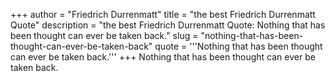 +++
author = "Friedrich Durrenmatt"
title = "the best Friedrich Durrenmatt Quote"
description = "the best Friedrich Durrenmatt Quote: Nothing that has been thought can ever be taken back."
slug = "nothing-that-has-been-thought-can-ever-be-taken-back"
quote = '''Nothing that has been thought can ever be taken back.'''
+++
Nothing that has been thought can ever be taken back.
